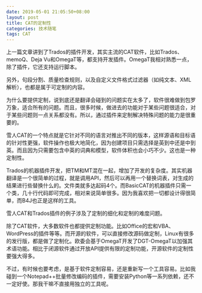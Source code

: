 ```yaml
---
date: 2019-05-01 21:05:50+08:00
layout: post
title: CAT的定制性
categories: 技术随笔
tags: CAT
---
```


上一篇文章讲到了Trados的插件开发，其实主流的CAT软件，比如Trados、memoQ、Deja Vu和OmegaT等，都支持开发插件。OmegaT我相对熟悉一点，除了插件，它还支持运行脚本。

另外，句段分割、质量检查规则，以及自定义文件格式过滤器（如纯文本、XML解析），也都是属于可定制的内容。

为什么要提供定制，说到底还是翻译会碰到的问题实在太多了，软件很难做到包罗万象，适合所有的问题。而且，很多时候，做进去的功能对于某些问题很适合，对于某些问题则一点关系都没有。所以，通过插件来定制解决特殊问题的能力是很重要的。

雪人CAT的一个特点就是它针对不同的语言对推出不同的版本，这样源语和目标语的针对性更强，软件操作也极大地简化，因为创建项目只需选择是英到中还是中到英。而且因为只需要包含中英的词典和模型，软件体积也会小巧不少。这也是一种定制性。

Trados的机器插件开发，把TM和MT混在一起，增加了开发的复杂度。其实机器翻译是一个很简单的过程，就是调用API，然后可以再用一个替换词表，对生成的结果进行些替换什么的。文件类就多达起码4个。而BasicCAT的机器插件只需一个类，几十行代码即可完成，相对来说简单很多。因为我喜欢把一切都设计得很简单，而B4J也正是这样的工具。

雪人CAT和Trados插件的例子涉及了定制的细化和定制的难度问题。

除了CAT软件，大多数软件也都提供定制功能。比如Office的宏和VBA、WordPress的插件等等。而开源的软件，可以直接修改源码做定制，Linux有很多的发行版，都是做了定制化。欧委会基于OmegaT开发了DGT-OmegaT以加强其术语功能。相比于闭源软件通过开放API提供有限的定制功能，开源软件的定制性要强大得多。

不过，有时候也要考虑，是基于软件定制容易，还是重新写一个工具容易。比如我碰到一个Notepad++批量修改编码的插件，需要安装Python等一系列依赖，还不一定好使。那我干嘛不直接用独立的工具呢。




